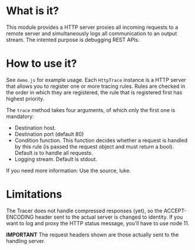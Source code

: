 # What is it?

This module provides a HTTP server proxies all incoming requests to a remote
server and simultaneously logs all communication to an output stream. The
intented purpose is debugging REST APIs.

# How to use it?

See `demo.js` for example usage. Each `HttpTrace` instance is a HTTP server that allows
you to register one or more tracing rules. Rules are checked in the order in
which they are registered, the rule that is registered first has highest
priority.

The `trace` method takes four arguments, of which only the first one is
mandatory:

* Destination host.
* Destination port (default 80)
* Condition function. This function decides whether a request is handled by this
  rule (is passed the request object and must return a bool). Default is to
  handle all requests.
* Logging stream. Default is stdout.

If you need more information: Use the source, luke.

# Limitations

The Tracer does not handle compressed responses (yet), so the ACCEPT-ENCODING
header sent to the actual server is changed to identity. If you want to log and
proxy the HTTP status message, you'll have to use node 11.

**IMPORTANT** The request headers shown are those actually sent to the handling
server.
